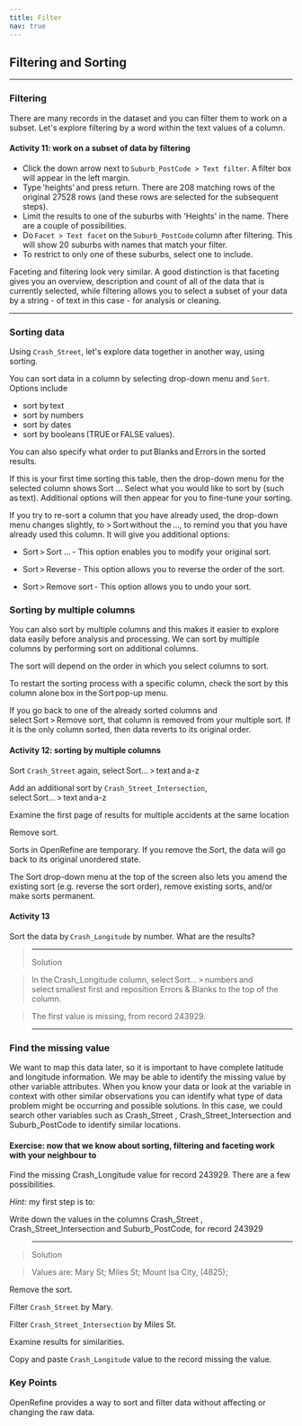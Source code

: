 ```yaml
---
title: Filter
nav: true
---
```


## Filtering and Sorting

------

### Filtering

There are many records in the dataset and you can filter them to work on a subset. Let's explore filtering by a word within the text values of a column.

#### Activity 11: work on a subset of data by filtering

- Click the down arrow next to `Suburb_PostCode > Text filter`. A filter box will appear in the left margin.
- Type 'heights' and press return. There are 208 matching rows of the original 27528 rows (and these rows are selected for the subsequent steps).
- Limit the results to one of the suburbs with 'Heights' in the name. There are a couple of possibilities.
- Do `Facet > Text facet` on the `Suburb_PostCode` column after filtering. This will show 20 suburbs with names that match your filter.
- To restrict to only one of these suburbs, select one to include.

Faceting and filtering look very similar. A good distinction is that faceting gives you an overview, description and count of all of the data that is currently selected, while filtering allows you to select a subset of your data by a string - of text in this case - for analysis or cleaning.

------

### Sorting data

Using `Crash_Street`, let's explore data together in another way, using sorting.

You can sort data in a column by selecting drop-down menu and `Sort`.  Options include

- sort by text
- sort by numbers
- sort by dates
- sort by booleans (TRUE or FALSE values). 

You can also specify what order to put Blanks and Errors in the sorted results.

If this is your first time sorting this table, then the drop-down menu for the selected column shows Sort ... Select what you would like to sort by (such as text). Additional options will then appear for you to fine-tune your sorting.

If you try to re-sort a column that you have already used, the drop-down menu changes slightly, to > Sort without the ..., to remind you that you have already used this column. It will give you additional options:

- Sort > Sort ... - This option enables you to modify your original sort.

- Sort > Reverse - This option allows you to reverse the order of the sort.

- Sort > Remove sort - This option allows you to undo your sort.

### Sorting by multiple columns

You can also sort by multiple columns and this makes it easier to explore data easily before analysis and processing.   We can sort by multiple columns by performing sort on additional columns.

The sort will depend on the order in which you select columns to sort.

To restart the sorting process with a specific column, check the sort by this column alone box in the Sort pop-up menu.

If you go back to one of the already sorted columns and select Sort > Remove sort, that column is removed from your multiple sort. If it is the only column sorted, then data reverts to its original order.

#### Activity 12: sorting by multiple columns

Sort `Crash_Street` again, select Sort... > text and a-z

Add an additional sort by `Crash_Street_Intersection`, select Sort... > text and a-z

Examine the first page of results for multiple accidents at the same location

Remove sort.

Sorts in OpenRefine are temporary. If you remove the Sort, the data will go back to its original unordered state.

The Sort drop-down menu at the top of the screen also lets you amend the existing sort (e.g. reverse the sort order), remove existing sorts, and/or make sorts permanent.

#### Activity 13

Sort the data by `Crash_Longitude` by number. What are the results?

> ---------
> Solution

> In the Crash_Longitude column, select Sort... > numbers and select smallest first and reposition Errors & Blanks to the top of the column.

> The first value is missing, from record 243929.

> ----------

### Find the missing value

We want to map this data later, so it is important to have complete latitude and longitude information.  We may be able to identify the missing value by other variable attributes.  When you know your data or look at the variable in context with other similar observations you can identify what type of data problem might be occurring and possible solutions.  In this case, we could search other variables such as Crash_Street , Crash_Street_Intersection and Suburb_PostCode to identify similar locations.

#### Exercise:  now that we know about sorting, filtering and faceting work with your neighbour to

Find the missing Crash_Longitude value for record 243929. There are a few possibilities.

*Hint:* my first step is to:

Write down the values in the columns Crash_Street , Crash_Street_Intersection and Suburb_PostCode, for record 243929

>------

> Solution

> Values are: Mary St; Miles St; Mount Isa City, (4825);


Remove the sort.

Filter `Crash_Street` by Mary.

Filter `Crash_Street_Intersection` by Miles St.

Examine results for similarities.

Copy and paste `Crash_Longitude` value to the record missing the value.

### Key Points

OpenRefine provides a way to sort and filter data without affecting or changing the raw data.

